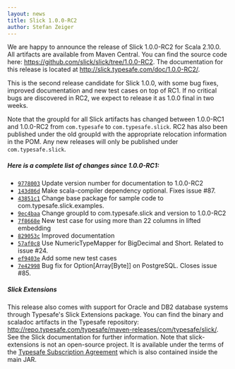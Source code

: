 ```yaml
---
layout: news
title: Slick 1.0.0-RC2
author: Stefan Zeiger
---
```

We are happy to announce the release of Slick 1.0.0-RC2 for Scala 2.10.0. All
artifacts are available from Maven Central. You can find the
source code here: <https://github.com/slick/slick/tree/1.0.0-RC2>.
The documentation for this release is located at <http://slick.typesafe.com/doc/1.0.0-RC2/>.

This is the second release candidate for Slick 1.0.0, with some bug fixes,
improved documentation and new test cases on top of RC1. If no critical
bugs are discovered in RC2, we expect to release it as 1.0.0 final in two
weeks.

Note that the groupId for all Slick artifacts has changed between 1.0.0-RC1
and 1.0.0-RC2 from ``com.typesafe`` to ``com.typesafe.slick``. RC2 has also
been published under the old groupId with the appropriate relocation
information in the POM. Any new releases will only be published under
``com.typesafe.slick``.

##### Here is a complete list of changes since 1.0.0-RC1:

* [``9778003``](https://github.com/slick/slick/commit/97780035166e2218658d647e6f165426e12a6cd8) Update version number for documentation to 1.0.0-RC2
* [``143d86d``](https://github.com/slick/slick/commit/143d86da056dfd397ce2322a636aa1c61165c8b0) Make scala-compiler dependency optional. Fixes issue #87.
* [``43851c1``](https://github.com/slick/slick/commit/43851c1a2e45d44f6e0a31783f525c6964caa88a) Change base package for sample code to com.typesafe.slick.examples.
* [``9ec4baa``](https://github.com/slick/slick/commit/9ec4baaf5f920b5eaaddbb13bf353a40941ac0c9) Change groupId to com.typesafe.slick and version to 1.0.0-RC2
* [``7f8668e``](https://github.com/slick/slick/commit/7f8668e49da34cf0cb52ac21a6f5b46d0b0fdb47) New test case for using more than 22 columns in lifted embedding
* [``829053c``](https://github.com/slick/slick/commit/829053c246845b2c0f31bd2bc1feb0cab1a9f29c) Improved documentation
* [``57af0c8``](https://github.com/slick/slick/commit/57af0c8966f4aae97684cf2514e50d5c11af5642) Use NumericTypeMapper for BigDecimal and Short. Related to issue #24.
* [``ef9403e``](https://github.com/slick/slick/commit/ef9403eccaecab11d9b301a42b11fbcb323a9d90) Add some new test cases
* [``7e42998``](https://github.com/slick/slick/commit/7e429987e662d3a99c724a19030c8bdd0ff03c51) Bug fix for Option\[Array\[Byte\]\] on PostgreSQL. Closes issue #85.

##### Slick Extensions

This release also comes with support for Oracle and DB2 database systems
through Typesafe's Slick Extensions package. You can find the binary and
scaladoc artifacts in the Typesafe repository:
<http://repo.typesafe.com/typesafe/maven-releases/com/typesafe/slick/>.
See the Slick documentation for further information. Note that
slick-extensions is not an open-source project. It is available under the
terms of the [Typesafe Subscription Agreement](http://typesafe.com/public/legal/TypesafeSubscriptionAgreement-v1.pdf)
which is also contained inside the main JAR.
